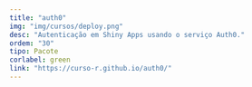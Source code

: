 ```yaml
---
title: "auth0"
img: "img/cursos/deploy.png"
desc: "Autenticação em Shiny Apps usando o serviço Auth0."
ordem: "30"
tipo: Pacote
corlabel: green
link: "https://curso-r.github.io/auth0/"
---
```


<!--
# # planejamento
# 
# - auth0
# - "treesnip",
# - "shinyhttr",
# - "livro",
# - "zen", do R
# - "decryptr",
# - "rightgbm",
# - "kuber",
# - "bltm",
# - "wavesurfer",
# - "pesqEle",
# 
# # o que precisamos fazer?
# 
# - copiar a estrutura de cursos
# 
# - imagem
# - descrição
# - nome
-->